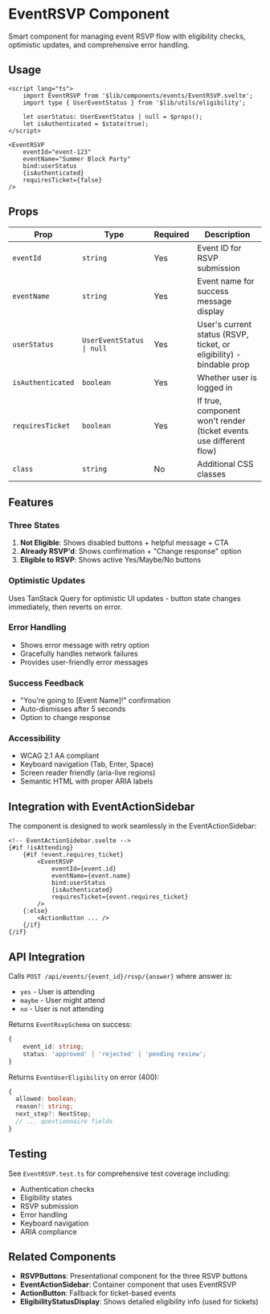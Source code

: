 # EventRSVP Component

Smart component for managing event RSVP flow with eligibility checks, optimistic updates, and comprehensive error handling.

## Usage

```svelte
<script lang="ts">
	import EventRSVP from '$lib/components/events/EventRSVP.svelte';
	import type { UserEventStatus } from '$lib/utils/eligibility';

	let userStatus: UserEventStatus | null = $props();
	let isAuthenticated = $state(true);
</script>

<EventRSVP
	eventId="event-123"
	eventName="Summer Block Party"
	bind:userStatus
	{isAuthenticated}
	requiresTicket={false}
/>
```

## Props

| Prop              | Type                      | Required | Description                                                          |
| ----------------- | ------------------------- | -------- | -------------------------------------------------------------------- |
| `eventId`         | `string`                  | Yes      | Event ID for RSVP submission                                         |
| `eventName`       | `string`                  | Yes      | Event name for success message display                               |
| `userStatus`      | `UserEventStatus \| null` | Yes      | User's current status (RSVP, ticket, or eligibility) - bindable prop |
| `isAuthenticated` | `boolean`                 | Yes      | Whether user is logged in                                            |
| `requiresTicket`  | `boolean`                 | Yes      | If true, component won't render (ticket events use different flow)   |
| `class`           | `string`                  | No       | Additional CSS classes                                               |

## Features

### Three States

1. **Not Eligible**: Shows disabled buttons + helpful message + CTA
2. **Already RSVP'd**: Shows confirmation + "Change response" option
3. **Eligible to RSVP**: Shows active Yes/Maybe/No buttons

### Optimistic Updates

Uses TanStack Query for optimistic UI updates - button state changes immediately, then reverts on error.

### Error Handling

- Shows error message with retry option
- Gracefully handles network failures
- Provides user-friendly error messages

### Success Feedback

- "You're going to [Event Name]!" confirmation
- Auto-dismisses after 5 seconds
- Option to change response

### Accessibility

- WCAG 2.1 AA compliant
- Keyboard navigation (Tab, Enter, Space)
- Screen reader friendly (aria-live regions)
- Semantic HTML with proper ARIA labels

## Integration with EventActionSidebar

The component is designed to work seamlessly in the EventActionSidebar:

```svelte
<!-- EventActionSidebar.svelte -->
{#if !isAttending}
	{#if !event.requires_ticket}
		<EventRSVP
			eventId={event.id}
			eventName={event.name}
			bind:userStatus
			{isAuthenticated}
			requiresTicket={event.requires_ticket}
		/>
	{:else}
		<ActionButton ... />
	{/if}
{/if}
```

## API Integration

Calls `POST /api/events/{event_id}/rsvp/{answer}` where answer is:

- `yes` - User is attending
- `maybe` - User might attend
- `no` - User is not attending

Returns `EventRsvpSchema` on success:

```typescript
{
	event_id: string;
	status: 'approved' | 'rejected' | 'pending review';
}
```

Returns `EventUserEligibility` on error (400):

```typescript
{
  allowed: boolean;
  reason?: string;
  next_step?: NextStep;
  // ... questionnaire fields
}
```

## Testing

See `EventRSVP.test.ts` for comprehensive test coverage including:

- Authentication checks
- Eligibility states
- RSVP submission
- Error handling
- Keyboard navigation
- ARIA compliance

## Related Components

- **RSVPButtons**: Presentational component for the three RSVP buttons
- **EventActionSidebar**: Container component that uses EventRSVP
- **ActionButton**: Fallback for ticket-based events
- **EligibilityStatusDisplay**: Shows detailed eligibility info (used for tickets)
